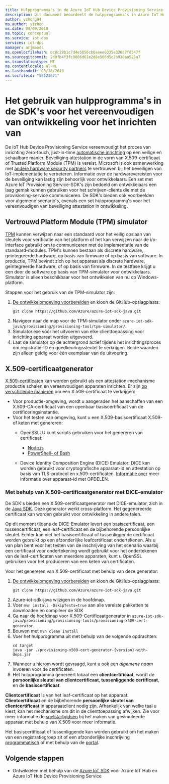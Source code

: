 ```yaml
---
title: Hulpprogramma's in de Azure IoT Hub Device Provisioning Service-SDK's gebruiken om ontwikkeling te vereenvoudigen
description: Dit document beoordeelt de hulpprogramma's in Azure IoT Hub Device Provisioning Service-SDK's voor ontwikkeling
author: yzhong94
ms.author: yizhon
ms.date: 04/09/2018
ms.topic: conceptual
ms.service: iot-dps
services: iot-dps
manager: arjmands
ms.openlocfilehash: dc8c29b1c7d4e5056cb6aeee6335e32687fd547f
ms.sourcegitcommit: 2d0fb4f3fc8086d61e2d8e506d5c2b930ba525a7
ms.translationtype: MT
ms.contentlocale: nl-NL
ms.lasthandoff: 03/18/2019
ms.locfileid: "58123671"
---
```

# <a name="how-to-use-tools-provided-in-the-sdks-to-simplify-development-for-provisioning"></a>Het gebruik van hulpprogramma's in de SDK's voor het vereenvoudigen van ontwikkeling voor het inrichten van
De IoT Hub Device Provisioning Service vereenvoudigt het proces van inrichting zero-touch, just-in-time [automatische inrichting](concepts-auto-provisioning.md) op een veilige en schaalbare manier.  Beveiliging attestation in de vorm van X.509-certificaat of Trusted Platform Module (TPM) is vereist.  Microsoft is ook samenwerking met [andere hardware security partners](https://azure.microsoft.com/blog/azure-iot-supports-new-security-hardware-to-strengthen-iot-security/) te vertrouwen bij het beveiligen van IoT-implementatie te verbeteren. Informatie over de hardwarevereisten voor de beveiliging kan lastig zijn behoorlijk voor ontwikkelaars. Een set met Azure IoT Provisioning Service-SDK's zijn bedoeld om ontwikkelaars een laag gemak kunnen gebruiken voor het schrijven-clients die met de provisioning-service communiceren. De SDK's bieden ook voorbeelden voor algemene scenario's, evenals een set hulpprogramma's voor het vereenvoudigen van beveiliging attestation in ontwikkeling.

## <a name="trusted-platform-module-tpm-simulator"></a>Vertrouwd Platform Module (TPM) simulator
[TPM](https://docs.microsoft.com/azure/iot-dps/concepts-security) kunnen verwijzen naar een standaard voor het veilig opslaan van sleutels voor verificatie van het platform of het kan verwijzen naar de i/o-interface gebruikt om te communiceren met de implementatie van de standaard-modules. TPM's kunnen bestaan als discrete hardware, geïntegreerde hardware, op basis van firmware of op basis van software.  In productie, TPM bevindt zich op het apparaat als discrete hardware, geïntegreerde hardware, of op basis van firmware. In de testfase krijgt u een door de software op basis van TPM-simulator voor ontwikkelaars.  Simulator is alleen beschikbaar voor het ontwikkelen van nu op Windows-platform.

Stappen voor het gebruik van de TPM-simulator zijn:
1. [De ontwikkelomgeving voorbereiden](https://docs.microsoft.com/azure/iot-dps/quick-enroll-device-x509-java) en kloon de GitHub-opslagplaats:
   ```
   git clone https://github.com/Azure/azure-iot-sdk-java.git
   ```
2. Navigeer naar de map voor de TPM-simulator onder ```azure-iot-sdk-java/provisioning/provisioning-tool/tpm-simulator/```.
3. Simulator.exe vóór het uitvoeren van elke clienttoepassing voor inrichting apparaat worden uitgevoerd.
4. Laat de simulator op de achtergrond actief tijdens het inrichtingsproces om registratie-ID en goedkeuringssleutel te verkrijgen.  Beide waarden zijn alleen geldig voor één exemplaar van de uitvoering.

## <a name="x509-certificate-generator"></a>X.509-certificaatgenerator
[X.509-certificaten](https://docs.microsoft.com/azure/iot-dps/concepts-security#x509-certificates) kan worden gebruikt als een attestation-mechanisme productie schalen en vereenvoudigen apparaten inrichten.  Er zijn [op verschillende manieren](https://docs.microsoft.com/azure/iot-hub/iot-hub-x509ca-overview#how-to-get-an-x509-ca-certificate) om een X.509-certificaat te verkrijgen:
* Voor productie-omgeving, wordt u aangeraden het aanschaffen van een X.509-CA-certificaat van een openbaar basiscertificaat van de certificeringsinstantie.
* Voor het testen van omgeving, kunt u een X.509-basiscertificaat X.509- of keten met genereren:
    * OpenSSL: U kunt scripts gebruiken voor het genereren van certificaat:
        * [Node.js](https://github.com/Azure/azure-iot-sdk-node/tree/master/provisioning/tools)
        * [PowerShell- of Bash](https://github.com/Azure/azure-iot-sdk-c/blob/master/tools/CACertificates/CACertificateOverview.md)
        
    * Device Identity Composition Engine (DICE) Emulator: DICE kan worden gebruikt voor cryptografische apparaat-id en attestation op basis van TLS-protocol en x.509-certificaten.  [Informatie over](https://www.microsoft.com/research/publication/device-identity-dice-riot-keys-certificates/) meer informatie over apparaat-id met OPDELEN.

### <a name="using-x509-certificate-generator-with-dice-emulator"></a>Met behulp van X.509-certificaatgenerator met DICE-emulator
De SDK's bieden een X.509-certificaatgenerator met DICE-emulator, zich in de [Java SDK](https://github.com/Azure/azure-iot-sdk-java/tree/master/provisioning/provisioning-tools/provisioning-x509-cert-generator).  Deze generator werkt cross-platform.  Het gegenereerde certificaat kan worden gebruikt voor ontwikkeling in andere talen.

Op dit moment tijdens de DICE-Emulator levert een basiscertificaat, een tussencertificaat, een leaf-certificaat en de bijbehorende persoonlijke sleutel.  Echter kan niet het basiscertificaat of tussenliggende certificaat worden gebruikt op een afzonderlijke leafcertificaat ondertekenen.  Als u van plan bent voor het testen van de inschrijving van het scenario waarbij een certificaat voor ondertekening wordt gebruikt voor het ondertekenen van de leaf-certificaten van meerdere apparaten, kunt u OpenSSL gebruiken voor het produceren van een keten van certificaten.

Voor het genereren van X.509-certificaat met behulp van deze generator:
1. [De ontwikkelomgeving voorbereiden](https://docs.microsoft.com/azure/iot-dps/quick-enroll-device-x509-java) en kloon de GitHub-opslagplaats:
   ```
   git clone https://github.com/Azure/azure-iot-sdk-java.git
   ```
2. Azure-iot-sdk-java wijzigen in de hoofdmap.
3. Voer ```mvn install -DskipTests=true``` aan alle vereiste pakketten te downloaden en compileer de SDK
4. Ga naar de hoofdmap voor X.509-Certificaatgenerator in ```azure-iot-sdk-java/provisioning/provisioning-tools/provisioning-x509-cert-generator```.
5. Bouwen met ```mvn clean install```
6. Voer het hulpprogramma uit met behulp van de volgende opdrachten:
   ```
   cd target
   java -jar ./provisioning-x509-cert-generator-{version}-with-deps.jar
   ```
7. Wanneer u hierom wordt gevraagd, kunt u ook een _algemene naam_ invoeren voor de certificaten.
8. Het hulpprogramma genereert lokaal een **clientcertificaat**, wordt de **persoonlijke sleutel van clientcertificaat**, **tussenliggende certificaat**, en de **basiscertificaat**.

**Clientcertificaat** is van het leaf-certificaat op het apparaat.  **Clientcertificaat** en de bijbehorende **persoonlijke sleutel van clientcertificaat** in apparaatclient nodig zijn. Afhankelijk van welke taal u kiest, kan het mechanisme om dit in de clienttoepassing afwijken.  Zie voor meer informatie de [snelstartgidsen](https://docs.microsoft.com/azure/iot-dps/quick-create-simulated-device-x509) bij het maken van gesimuleerde apparaat met behulp van X.509 voor meer informatie.

Het basiscertificaat of tussenliggende kan worden gebruikt om het maken van een registratiegroep zit of een afzonderlijke inschrijving [programmatisch](https://docs.microsoft.com/azure/iot-dps/how-to-manage-enrollments-sdks) of met behulp van de [portal](https://docs.microsoft.com/azure/iot-dps/how-to-manage-enrollments).

## <a name="next-steps"></a>Volgende stappen
* Ontwikkelen met behulp van de [Azure IoT SDK]( https://github.com/Azure/azure-iot-sdks) voor Azure IoT Hub en Azure IoT Hub Device Provisioning Service

